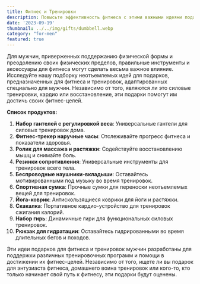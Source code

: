 ```yaml
---
title: Фитнес и Тренировки
description: Повысьте эффективность фитнеса с этими важными идеями подарков для тренировок и фитнеса для мужчин.
date: '2023-09-19'
thumbnail: ../../img/gifts/dumbbell.webp
category: "for-men"
featured: true
---
```


Для мужчин, приверженных поддержанию физической формы и преодолению своих физических пределов, правильные инструменты и аксессуары для фитнеса могут сделать весьма важное влияние. Исследуйте нашу подборку неотъемлемых идей для подарков, предназначенных для фитнеса и тренировок, адаптированных специально для мужчин. Независимо от того, являются ли это силовые тренировки, кардио или восстановление, эти подарки помогут им достичь своих фитнес-целей.

**Список продуктов:**
1. **Набор гантелей с регулировкой веса**: Универсальные гантели для силовых тренировок дома.
2. **Фитнес-трекер наручные часы**: Отслеживайте прогресс фитнеса и показатели здоровья.
3. **Ролик для массажа и растяжки**: Содействуйте восстановлению мышц и снимайте боль.
4. **Резинки сопротивления**: Универсальные инструменты для тренировок всего тела.
5. **Беспроводные наушники-вкладыши**: Оставайтесь мотивированными под музыку во время тренировок.
6. **Спортивная сумка**: Прочные сумки для переноски неотъемлемых вещей для тренировок.
7. **Йога-коврик**: Антискользящиеся коврики для йоги и растяжки.
8. **Скакалка**: Портативное кардио-устройство для тренировок сжигания калорий.
9. **Набор гирь**: Динамичные гири для функциональных силовых тренировок.
10. **Рюкзак для гидратации**: Оставайтесь гидрированными во время длительных бегов и походов.

Эти идеи подарков для фитнеса и тренировок мужчин разработаны для поддержки различных тренировочных программ и помощи в достижении их фитнес-целей. Независимо от того, ищете ли вы подарок для энтузиаста фитнеса, домашнего воина тренировок или кого-то, кто только начинает свой путь к фитнесу, эти подарки будут оценены.
